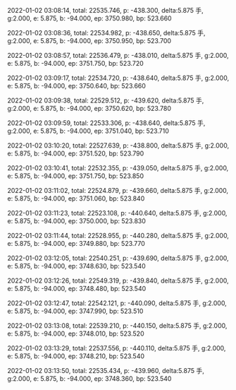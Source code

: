 2022-01-02 03:08:14, total: 22535.746, p: -438.300, delta:5.875 手, g:2.000, e: 5.875, b: -94.000, ep: 3750.980, bp: 523.660

2022-01-02 03:08:36, total: 22534.982, p: -438.650, delta:5.875 手, g:2.000, e: 5.875, b: -94.000, ep: 3750.950, bp: 523.700

2022-01-02 03:08:57, total: 22536.479, p: -438.010, delta:5.875 手, g:2.000, e: 5.875, b: -94.000, ep: 3751.750, bp: 523.720

2022-01-02 03:09:17, total: 22534.720, p: -438.640, delta:5.875 手, g:2.000, e: 5.875, b: -94.000, ep: 3750.640, bp: 523.660

2022-01-02 03:09:38, total: 22529.512, p: -439.620, delta:5.875 手, g:2.000, e: 5.875, b: -94.000, ep: 3750.620, bp: 523.780

2022-01-02 03:09:59, total: 22533.306, p: -438.640, delta:5.875 手, g:2.000, e: 5.875, b: -94.000, ep: 3751.040, bp: 523.710

2022-01-02 03:10:20, total: 22527.639, p: -438.800, delta:5.875 手, g:2.000, e: 5.875, b: -94.000, ep: 3751.520, bp: 523.790

2022-01-02 03:10:41, total: 22532.355, p: -439.050, delta:5.875 手, g:2.000, e: 5.875, b: -94.000, ep: 3751.750, bp: 523.850

2022-01-02 03:11:02, total: 22524.879, p: -439.660, delta:5.875 手, g:2.000, e: 5.875, b: -94.000, ep: 3751.060, bp: 523.840

2022-01-02 03:11:23, total: 22523.108, p: -440.640, delta:5.875 手, g:2.000, e: 5.875, b: -94.000, ep: 3750.000, bp: 523.830

2022-01-02 03:11:44, total: 22528.955, p: -440.280, delta:5.875 手, g:2.000, e: 5.875, b: -94.000, ep: 3749.880, bp: 523.770

2022-01-02 03:12:05, total: 22540.251, p: -439.690, delta:5.875 手, g:2.000, e: 5.875, b: -94.000, ep: 3748.630, bp: 523.540

2022-01-02 03:12:26, total: 22549.319, p: -439.840, delta:5.875 手, g:2.000, e: 5.875, b: -94.000, ep: 3748.480, bp: 523.540

2022-01-02 03:12:47, total: 22542.121, p: -440.090, delta:5.875 手, g:2.000, e: 5.875, b: -94.000, ep: 3747.990, bp: 523.510

2022-01-02 03:13:08, total: 22539.210, p: -440.150, delta:5.875 手, g:2.000, e: 5.875, b: -94.000, ep: 3748.010, bp: 523.520

2022-01-02 03:13:29, total: 22537.556, p: -440.110, delta:5.875 手, g:2.000, e: 5.875, b: -94.000, ep: 3748.210, bp: 523.540

2022-01-02 03:13:50, total: 22535.434, p: -439.960, delta:5.875 手, g:2.000, e: 5.875, b: -94.000, ep: 3748.360, bp: 523.540